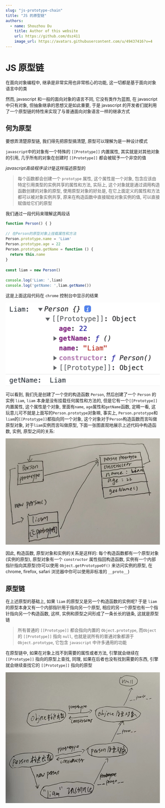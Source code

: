 ```yaml
---
slug: "js-prototype-chain"
title: "JS 的原型链"
authors:
  - name: Shouzhou Du
    title: Author of this website
    url: https://github.com/dsz411
    image_url: https://avatars.githubusercontent.com/u/49437416?v=4
---
```


# JS 原型链

在面向对象编程中, 继承是非常实用也非常核心的功能, 这一切都是基于面向对象语言中的类

然而, javascript 和一般的面向对象的语言不同, 它没有类作为蓝图, 在 javascript 中只有对象, 但抽象继承的思想又是如此重要, 于是 javascript 的开发者们就利用了一个原型链的特性来实现了与普通面向对象语言一样的继承方式

## 何为原型

要想弄清楚原型链, 我们得先把原型搞清楚, 原型可以理解为是一种设计模式

`javascript`中的对象有一个特殊的 `[[Prototype]]` 内置属性, 其实就是对其他对象的引用, 几乎所有的对象在创建时 `[[Prototype]]` 都会被赋予一个非空的值

*javascript高级程序设计*是这样描述原型的

> 每个函数都会创建一个 `prototype` 属性, 这个属性是一个对象, 包含应该由特定引用类型的实例共享的属性和方法, 实际上, 这个对象就是通过调用构造函数创建的对象的原型, 使用原型对象的好处是, 在它上面定义的属性和方法都可以被对象实例共享, 原来在构造函数中直接赋给对象实例的值, 可以直接赋值给它们的原型

我们通过一段代码来理解这两段话

```javascript
function Person() { }

// 在Person的原型对象上挂载属性和方法
Person.prototype.name = 'Liam'
Person.prototype.age = 22
Person.prototype.getName = function () {
  return this.name
}

const liam = new Person()

console.log('Liam: ',liam)
console.log('getName: ',liam.getName())
```

这是上面这段代码在 `chrome` 控制台中显示的结果

![01](./01.png)

可以看到, 我们先是创建了一个空的构造函数 `Person`, 然后创建了一个 `Person` 的实例 `liam`, `liam` 本身是没有挂载任何属性和方法的, 但是它有一个`[[Prototype]]`内置属性, 这个属性是个对象, 里面有`name`, `age`属性和`getName`函数, 定睛一看, 这玩意儿可不就是上面写的`Person.prototype`对象嘛, 事实上, `Person.prototype`和`liam`的`[[Prototype]]`都指向同一个对象, 这个对象对于`Person`构造函数而言叫做原型对象, 对于`liam`实例而言叫做原型, 下面一张图直观地展示上述代码中构造函数, 实例, 原型之间的关系:

![02](./02.jpeg)

因此, 构造函数, 原型对象和实例的关系是这样的: 每个构造函数都有一个原型对象(实例的原型), 原型对象有一个 `constructor` 属性指回构造函数, 实例有一个内部指针指向其原型(你可以使用 `Object.getPrototypeOf()` 来访问实例的原型, 在 chrome, firefox, safari 浏览器中你可以使用非标准的 `__proto__`)

## 原型链

在上述原型的基础上, 如果 `liam` 的原型又是另一个构造函数的实例呢? 于是 `liam` 的原型本身又有一个内部指针用于指向另一个原型, 相应的另一个原型也有一个指针指向另一个构造函数, 这样, 实例和原型之间形成了一条长长的链条, 这就是原型链

> 所有普通的 `[[Prototype]]` 都会指向内置的 `Object.prototype`, 而`Object` 的 `[[Prototype]]` 指向 `null`, 也就是说所有的普通对象都源于 `Object.prototype`, 它包含 `javascript` 中许多通用的功能

在原型链中, 如果在对象上找不到需要的属性或者方法, 引擎就会继续在 `[[Prototype]]` 指向的原型上查找, 同理, 如果在后者也没有找到需要的东西, 引擎就会继续查找它的 `[[Prototype]]` 指向的原型

![03](./03.jpeg)


